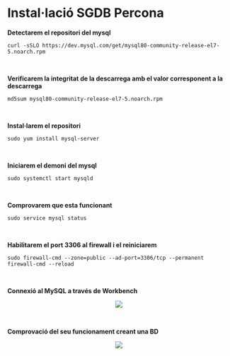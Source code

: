# Instal·lació SGDB Percona

**Detectarem el repositori del mysql**
```
curl -sSLO https://dev.mysql.com/get/mysql80-community-release-el7-5.noarch.rpm
```
<br />

**Verificarem la integritat de la descarrega amb el valor corresponent a la descarrega**
```
md5sum mysql80-community-release-el7-5.noarch.rpm
```

<br />

**Instal·larem el repositori**
```
sudo yum install mysql-server
```

<br />

**Iniciarem el demoni del mysql**
```
sudo systemctl start mysqld
```

<br />

**Comprovarem que esta funcionant**
```
sudo service mysql status
```

<br />

**Habilitarem el port 3306 al firewall i el reiniciarem**
```
sudo firewall-cmd --zone=public --ad-port=3306/tcp --permanent
firewall-cmd --reload
```

<br />

**Connexió al MySQL a través de Workbench**

<p align="center">
 <img src="https://user-images.githubusercontent.com/61474788/154858516-b31a782c-63bf-4f8c-8720-9fc928485e43.png">
</p>


<br />

**Comprovació del seu funcionament creant una BD**
<p align="center">
 <img src="https://user-images.githubusercontent.com/61474788/154858523-c57628b7-665a-4f6e-8a1a-0fdf46641024.png">
</p>



